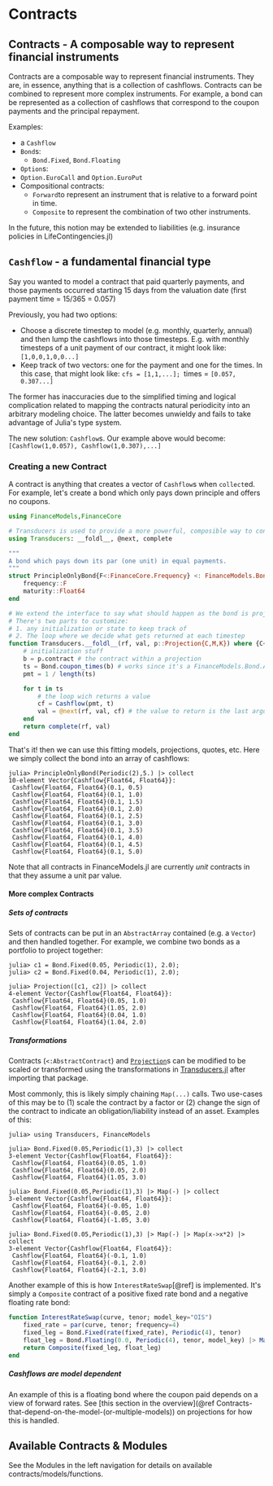 # Contracts

## **Contracts** - A composable way to represent financial instruments

Contracts are a composable way to represent financial instruments. They are, in essence, anything that is a collection of cashflows. Contracts can be combined to represent more complex instruments. For example, a bond can be represented as a collection of cashflows that correspond to the coupon payments and the principal repayment.

Examples:

- a `Cashflow`
- `Bond`s:
  - `Bond.Fixed`, `Bond.Floating`
- `Option`s:
 - `Option.EuroCall` and `Option.EuroPut` 
- Compositional contracts:
  - `Forward`to represent an instrument that is relative to a forward point in time.
  - `Composite` to represent the combination of two other instruments.  

In the future, this notion may be extended to liabilities (e.g. insurance policies in LifeContingencies.jl)


## `Cashflow` - a fundamental financial type

Say you wanted to model a contract that paid quarterly payments, and those payments occurred starting 15 days from the valuation date (first payment time = 15/365 = 0.057)

Previously, you had two options:
- Choose a discrete timestep to model (e.g. monthly, quarterly, annual) and then lump the cashflows into those timesteps. E.g. with monthly timesteps  of a unit payment of our contract, it might look like: `[1,0,0,1,0,0...]`
- Keep track of two vectors: one for the payment and one for the times. In this case, that might look like: `cfs = [1,1,...]; `times = `[0.057, 0.307...]`

The former has inaccuracies due to the simplified timing and logical complication related to mapping the contracts natural periodicity into an arbitrary modeling choice. The latter becomes unwieldy and fails to take advantage of Julia's type system. 

The new solution: `Cashflow`s. Our example above would become: `[Cashflow(1,0.057), Cashflow(1,0.307),...]`

### Creating a new Contract

A contract is anything that creates a vector of `Cashflow`s when `collect`ed. For example, let's create a bond which only pays down principle and offers no coupons.

```julia
using FinanceModels,FinanceCore

# Transducers is used to provide a more powerful, composible way to construct collections than the basic iteration interface
using Transducers: __foldl__, @next, complete

"""
A bond which pays down its par (one unit) in equal payments. 
"""
struct PrincipleOnlyBond{F<:FinanceCore.Frequency} <: FinanceModels.Bond.AbstractBond
    frequency::F
    maturity::Float64
end

# We extend the interface to say what should happen as the bond is projected
# There's two parts to customize:
# 1. any initialization or state to keep track of
# 2. The loop where we decide what gets returned at each timestep
function Transducers.__foldl__(rf, val, p::Projection{C,M,K}) where {C<:PrincipleOnlyBond,M,K}
    # initialization stuff
    b = p.contract # the contract within a projection
    ts = Bond.coupon_times(b) # works since it's a FinanceModels.Bond.AbstractBond with a frequency and maturity
    pmt = 1 / length(ts)

    for t in ts
        # the loop wich returns a value
        cf = Cashflow(pmt, t)
        val = @next(rf, val, cf) # the value to return is the last argument
    end
    return complete(rf, val)
end
```

That's it! then we can use this fitting models, projections, quotes, etc. Here we simply collect the bond into an array of cashflows:

```julia-repl
julia> PrincipleOnlyBond(Periodic(2),5.) |> collect
10-element Vector{Cashflow{Float64, Float64}}:
 Cashflow{Float64, Float64}(0.1, 0.5)
 Cashflow{Float64, Float64}(0.1, 1.0)
 Cashflow{Float64, Float64}(0.1, 1.5)
 Cashflow{Float64, Float64}(0.1, 2.0)
 Cashflow{Float64, Float64}(0.1, 2.5)
 Cashflow{Float64, Float64}(0.1, 3.0)
 Cashflow{Float64, Float64}(0.1, 3.5)
 Cashflow{Float64, Float64}(0.1, 4.0)
 Cashflow{Float64, Float64}(0.1, 4.5)
 Cashflow{Float64, Float64}(0.1, 5.0)
```

Note that all contracts in FinanceModels.jl are currently *unit* contracts in that they assume a unit par value. 

#### More complex Contracts

##### Sets of contracts

Sets of contracts can be put in an `AbstractArray` contained (e.g. a `Vector`) and then handled together. For example, we combine two bonds as a portfolio to project together:

```julia-repl
julia> c1 = Bond.Fixed(0.05, Periodic(1), 2.0);
julia> c2 = Bond.Fixed(0.04, Periodic(1), 2.0);

julia> Projection([c1, c2]) |> collect
4-element Vector{Cashflow{Float64, Float64}}:
 Cashflow{Float64, Float64}(0.05, 1.0)
 Cashflow{Float64, Float64}(1.05, 2.0)
 Cashflow{Float64, Float64}(0.04, 1.0)
 Cashflow{Float64, Float64}(1.04, 2.0)
```

##### Transformations

Contracts (`<:AbstractContract`) and [`Projection`](@ref)s can be modified to be scaled or transformed using the transformations in [Transducers.jl](https://juliafolds2.github.io/Transducers.jl/stable/#List-of-transducers) after importing that package.

Most commonly, this is likely simply chaining `Map(...)` calls. Two use-cases of this may be to (1) scale the contract by a factor or (2) change the sign of the contract to indicate an obligation/liability instead of an asset. Examples of this:

```julia-repl
julia> using Transducers, FinanceModels

julia> Bond.Fixed(0.05,Periodic(1),3) |> collect
3-element Vector{Cashflow{Float64, Float64}}:
 Cashflow{Float64, Float64}(0.05, 1.0)
 Cashflow{Float64, Float64}(0.05, 2.0)
 Cashflow{Float64, Float64}(1.05, 3.0)

julia> Bond.Fixed(0.05,Periodic(1),3) |> Map(-) |> collect
3-element Vector{Cashflow{Float64, Float64}}:
 Cashflow{Float64, Float64}(-0.05, 1.0)
 Cashflow{Float64, Float64}(-0.05, 2.0)
 Cashflow{Float64, Float64}(-1.05, 3.0)

julia> Bond.Fixed(0.05,Periodic(1),3) |> Map(-) |> Map(x->x*2) |> collect
3-element Vector{Cashflow{Float64, Float64}}:
 Cashflow{Float64, Float64}(-0.1, 1.0)
 Cashflow{Float64, Float64}(-0.1, 2.0)
 Cashflow{Float64, Float64}(-2.1, 3.0)
```

Another example of this is how `InterestRateSwap`[@ref] is implemented. It's simply a `Composite` contract of a positive fixed rate bond and a negative floating rate bond:

```julia
function InterestRateSwap(curve, tenor; model_key="OIS")
    fixed_rate = par(curve, tenor; frequency=4)
    fixed_leg = Bond.Fixed(rate(fixed_rate), Periodic(4), tenor)
    float_leg = Bond.Floating(0.0, Periodic(4), tenor, model_key) |> Map(-)
    return Composite(fixed_leg, float_leg)
end
```

##### Cashflows are model dependent

An example of this is a floating bond where the coupon paid depends on a view of forward rates. See [this section in the overview](@ref Contracts-that-depend-on-the-model-(or-multiple-models)) on projections for how this is handled.

## Available Contracts & Modules

See the Modules in the left navigation for details on available contracts/models/functions.
